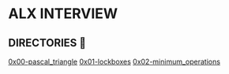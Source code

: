 ALX INTERVIEW
===

## DIRECTORIES :file_folder:

[0x00-pascal_triangle](https://github.com/Finally-Kwaku/alx-interview/tree/master/0x00-pascal_triangle)
[0x01-lockboxes](https://github.com/Finally-Kwaku/alx-interview/tree/master/0x01-lockboxes)
[0x02-minimum_operations](https://github.com/Finally-Kwaku/alx-interview/tree/master/0x02-minimum_operations)
